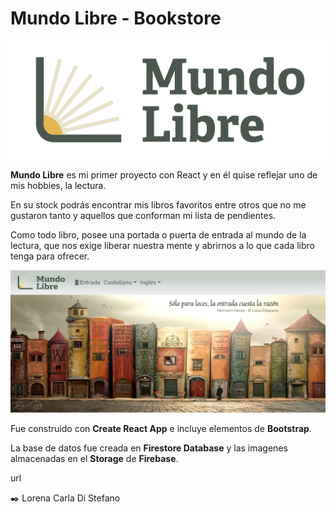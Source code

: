 # **Mundo Libre - Bookstore**
![Mundo Libre](./public/images/ML-green.png)

**Mundo Libre** es mi primer proyecto con React y en él quise reflejar uno de mis hobbies, la lectura.

En su stock podrás encontrar mis libros favoritos entre otros que no me gustaron tanto y aquellos que conforman mi lista de pendientes.

Como todo libro, posee una portada o puerta de entrada al mundo de la lectura, que nos exige liberar nuestra mente y abrirnos a lo que cada libro tenga para ofrecer.

![BookCity](./public/images/mundo_libre.JPG)

Fue construido con **Create React App** e incluye elementos de **Bootstrap**.

La base de datos fue creada en **Firestore Database** y las imagenes almacenadas en el **Storage** de **Firebase**.

url


✒️ Lorena Carla Di Stefano












